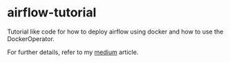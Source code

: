 # airflow-tutorial
Tutorial like code for how to deploy airflow using docker and how to use the DockerOperator.

For further details, refer to my 
[medium](https://medium.com/@simon.hawe/how-to-use-airflow-without-headaches-4e6e37e6c2bc) article.
